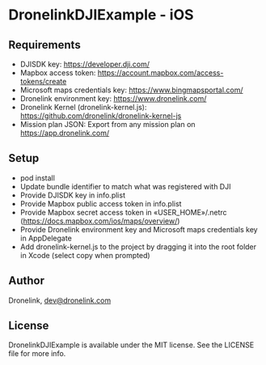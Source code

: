 # DronelinkDJIExample - iOS

## Requirements

- DJISDK key: https://developer.dji.com/
- Mapbox access token: https://account.mapbox.com/access-tokens/create
- Microsoft maps credentials key: https://www.bingmapsportal.com/
- Dronelink environment key: https://www.dronelink.com/
- Dronelink Kernel (dronelink-kernel.js): https://github.com/dronelink/dronelink-kernel-js
- Mission plan JSON: Export from any mission plan on https://app.dronelink.com/

## Setup

- pod install
- Update bundle identifier to match what was registered with DJI
- Provide DJISDK key in info.plist
- Provide Mapbox public access token in info.plist
- Provide Mapbox secret access token in «USER_HOME»/.netrc (https://docs.mapbox.com/ios/maps/overview/)
- Provide Dronelink environment key and Microsoft maps credentials key in AppDelegate
- Add dronelink-kernel.js to the project by dragging it into the root folder in Xcode (select copy when prompted)

## Author

Dronelink, dev@dronelink.com

## License

DronelinkDJIExample is available under the MIT license. See the LICENSE file for more info.
